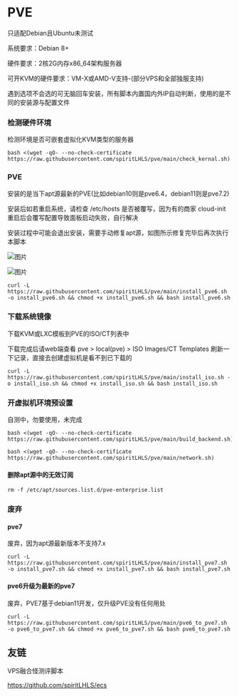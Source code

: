 # PVE

只适配Debian且Ubuntu未测试

系统要求：Debian 8+

硬件要求：2核2G内存x86_64架构服务器

可开KVM的硬件要求：VM-X或AMD-V支持-(部分VPS和全部独服支持)

遇到选项不会选的可无脑回车安装，所有脚本内置国内外IP自动判断，使用的是不同的安装源与配置文件

### 检测硬件环境

检测环境是否可嵌套虚拟化KVM类型的服务器

```
bash <(wget -qO- --no-check-certificate https://raw.githubusercontent.com/spiritLHLS/pve/main/check_kernal.sh)
```

### PVE

安装的是当下apt源最新的PVE(比如debian10则是pve6.4，debian11则是pve7.2)

安装后如若重启系统，请检查 /etc/hosts 是否被覆写，因为有的商家 cloud-init 重启后会覆写配置导致面板启动失败，自行解决

安装过程中可能会退出安装，需要手动修复apt源，如图所示修复完毕后再次执行本脚本

![图片](https://user-images.githubusercontent.com/103393591/220104992-9eed2601-c170-46b9-b8b7-de141eeb6da4.png)

![图片](https://user-images.githubusercontent.com/103393591/220105032-72623188-4c44-43c0-b3f1-7ce267163687.png)

```
curl -L https://raw.githubusercontent.com/spiritLHLS/pve/main/install_pve6.sh -o install_pve6.sh && chmod +x install_pve6.sh && bash install_pve6.sh
```

### 下载系统镜像

下载KVM或LXC模板到PVE的ISO/CT列表中

下载完成后请web端查看 pve > local(pve) > ISO Images/CT Templates 刷新一下记录，直接去创建虚拟机是看不到已下载的

```
curl -L https://raw.githubusercontent.com/spiritLHLS/pve/main/install_iso.sh -o install_iso.sh && chmod +x install_iso.sh && bash install_iso.sh
```

### 开虚拟机环境预设置

自测中，勿要使用，未完成

```
bash <(wget -qO- --no-check-certificate https://raw.githubusercontent.com/spiritLHLS/pve/main/build_backend.sh)
```

```
bash <(wget -qO- --no-check-certificate https://raw.githubusercontent.com/spiritLHLS/pve/main/network.sh)
```

#### 删除apt源中的无效订阅

```
rm -f /etc/apt/sources.list.d/pve-enterprise.list
```

### 废弃

#### pve7

废弃，因为apt源最新版本不支持7.x

```
curl -L https://raw.githubusercontent.com/spiritLHLS/pve/main/install_pve7.sh -o install_pve7.sh && chmod +x install_pve7.sh && bash install_pve7.sh
```

#### pve6升级为最新的pve7

废弃，PVE7基于debian11开发，仅升级PVE没有任何用处

```
curl -L https://raw.githubusercontent.com/spiritLHLS/pve/main/pve6_to_pve7.sh -o pve6_to_pve7.sh && chmod +x pve6_to_pve7.sh && bash pve6_to_pve7.sh
```

## 友链

VPS融合怪测评脚本

https://github.com/spiritLHLS/ecs
